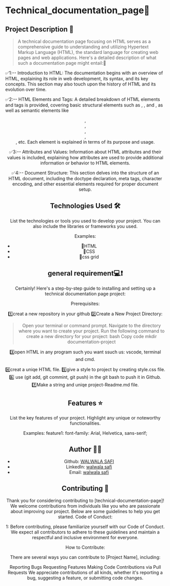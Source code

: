 # Technical_documentation_page🚀

## Project Description 📝

> A technical documentation page focusing on HTML serves as a comprehensive guide to understanding and utilizing Hypertext Markup Language (HTML), the standard language for creating web pages and web applications. Here's a detailed description of what such a documentation page might entail:🥰

✅1:-- Introduction to HTML: The documentation begins with an overview of HTML, explaining its role in web development, its syntax, and its key concepts. This section may also touch upon the history of HTML and its evolution over time.

✅2:-- HTML Elements and Tags: A detailed breakdown of HTML elements and tags is provided, covering basic structural elements such as <html>, <head>, and <body>, as well as semantic elements like <header>, <nav>, <section>, <article>, <footer>, etc. Each element is explained in terms of its purpose and usage.

✅3:-- Attributes and Values: Information about HTML attributes and their values is included, explaining how attributes are used to provide additional information or behavior to HTML elements.

✅4:-- Document Structure: This section delves into the structure of an HTML document, including the doctype declaration, meta tags, character encoding, and other essential elements required for proper document setup.

## Technologies Used 🛠️

List the technologies or tools you used to develop your project. You can also include the libraries or frameworks you used.

Examples:

- 🔹HTML
- 🔹CSS
- 🔹css grid 


## general requirement💻❗
Certainly! Here's a step-by-step guide to installing and setting up a technical documentation page project:

Prerequisites:

1️⃣creat a new repository in your github
2️⃣Create a New Project Directory:

  >Open your terminal or command prompt.
  >Navigate to the directory where you want to create your project.
  >Run the following command to create a new directory for your project:
  >bash
  >Copy code
  >mkdir documentation-project

3️⃣open HTML in any program such you want ssuch us: vscode, terminal and cmd.

4️⃣creat a uniqe HTML file.
5️⃣give a style to project by creating style.css file.
6️⃣ use (git add, git commint, git push) in the git bash to push it in  Github.
7️⃣Make a string and uniqe project-Readme.md file.


## Features ⭐

List the key features of your project. Highlight any unique or noteworthy functionalities.

Examples:
feature1:   font-family: Arial, Helvetica, sans-serif;

## Author 🔵✅

- Github: [WALWALA SAFI](https://github.com/WALWALASAFI/technical_documentation_page.git)
- LinkedIn: [walwala safi](https://linkedin.com/in/walwalasafi)
- Email: [walwala safi ](walwalasafi99@gmail.com)

## Contributing 🤝

Thank you for considering contributing to [technical-documentation-page]! We welcome contributions from individuals like you who are passionate about improving our project. Below are some guidelines to help you get started.
Code of Conduct:

1: Before contributing, please familiarize yourself with our Code of Conduct. We expect all contributors to adhere to these guidelines and maintain a respectful and inclusive environment for everyone.

How to Contribute:

There are several ways you can contribute to [Project Name], including:

Reporting Bugs
Requesting Features
Making Code Contributions via Pull Requests
We appreciate contributions of all kinds, whether it's reporting a bug, suggesting a feature, or submitting code changes.

